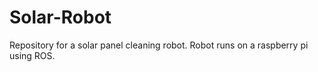 # Solar-Robot
Repository for a solar panel cleaning robot. Robot runs on a raspberry pi using ROS. 
